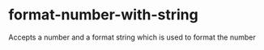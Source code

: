 # format-number-with-string
Accepts a number and a format string which is used to format the number
